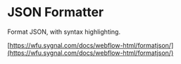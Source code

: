 # JSON Formatter

Format JSON, with syntax highlighting.

[https://wfu.sygnal.com/docs/webflow-html/formatjson/](https://wfu.sygnal.com/docs/webflow-html/formatjson/)
